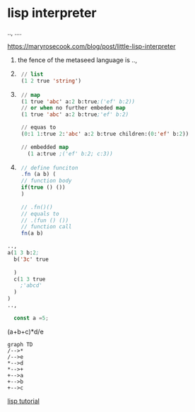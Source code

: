   # lisp interpreter

..,
....

https://maryrosecook.com/blog/post/little-lisp-interpreter


1. the fence of the metaseed language is ..,
1. ```lisp
    // list
    (1 2 true 'string')
    ```
1. ```lisp
    // map
    (1 true 'abc' a:2 b:true;('ef' b:2))
    // or when no further embeded map
    (1 true 'abc' a:2 b:true;'ef' b:2)

    // equas to
    (0:1 1:true 2:'abc' a:2 b:true children:(0:'ef' b:2))
    
    // embedded map
      (1 a:true ;('ef' b:2; c:3))
    ```	
1. ```js
    // define funciton
    .fn (a b) (
    // function body
    if(true () ())
    )
    
    // .fn()()
    // equals to 
    // .(fun () ())
    // function call
    fn(a b) 
    ```
   
```lisp
..,
a(1 3 b:2;   
  b('3c' true  
   
  )  
  c(1 3 true  
  	;'abcd'
  )
)
..,
```

```js
  const a =5;
```

(a+b+c)*d/e

```mermaid
graph TD
/-->*
/-->e
*-->d
*-->+
+-->a
+-->b
+-->c
```

[lisp tutorial](https://www.tutorialspoint.com/lisp/index.htm)




